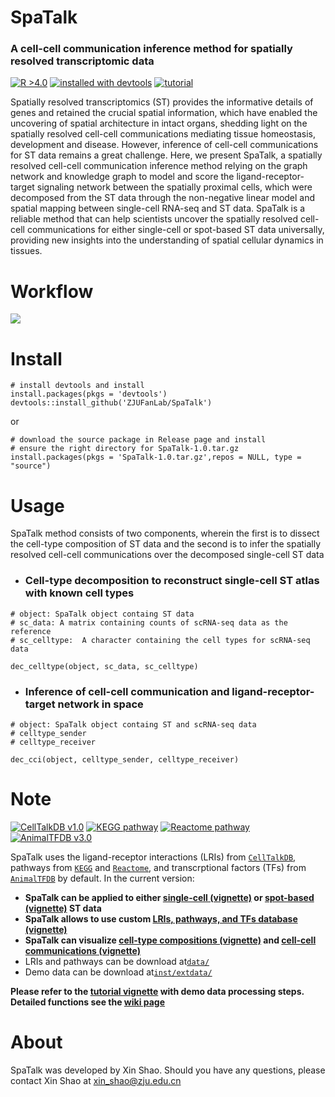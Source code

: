 # SpaTalk
### A cell-cell communication inference method for spatially resolved transcriptomic data

[![R >4.0](https://img.shields.io/badge/R-%3E%3D4.0-brightgreen)](https://www.r-project.org/) <a href='#devtools'>![installed with devtools](https://img.shields.io/badge/installed%20with-devtools-blue)</a> [![tutorial](https://img.shields.io/badge/tutorial-vignette-yellow)](https://raw.githack.com/ZJUFanLab/SpaTalk/main/vignettes/tutorial.html)

Spatially resolved transcriptomics (ST) provides the informative details of genes and retained the crucial spatial information, which have enabled the uncovering of spatial architecture in intact organs, shedding light on the spatially resolved cell-cell communications mediating tissue homeostasis, development and disease. However, inference of cell-cell communications for ST data remains a great challenge. Here, we present SpaTalk, a spatially resolved cell-cell communication inference method relying on the graph network and knowledge graph to model and score the ligand-receptor-target signaling network between the spatially proximal cells, which were decomposed from the ST data through the non-negative linear model and spatial mapping between single-cell RNA-seq and ST data. SpaTalk is a reliable method that can help scientists uncover the spatially resolved cell-cell communications for either single-cell or spot-based ST data universally, providing new insights into the understanding of spatial cellular dynamics in tissues.

# Workflow
<img src='https://github.com/ZJUFanLab/SpaTalk/blob/main/img/SpaTalk.svg'>

# <a name='devtools'>Install</a>
```
# install devtools and install
install.packages(pkgs = 'devtools')
devtools::install_github('ZJUFanLab/SpaTalk')
```
or
```
# download the source package in Release page and install
# ensure the right directory for SpaTalk-1.0.tar.gz
install.packages(pkgs = 'SpaTalk-1.0.tar.gz',repos = NULL, type = "source")
```
# Usage
SpaTalk method consists of two components, wherein the first is to dissect the cell-type composition of ST data and the second is to infer the spatially resolved cell-cell communications over the decomposed single-cell ST data
- ### Cell-type decomposition to reconstruct single-cell ST atlas with known cell types
```
# object: SpaTalk object containg ST data
# sc_data: A matrix containing counts of scRNA-seq data as the reference
# sc_celltype:  A character containing the cell types for scRNA-seq data

dec_celltype(object, sc_data, sc_celltype)
```

- ### Inference of cell-cell communication and ligand-receptor-target network in space
```
# object: SpaTalk object containg ST and scRNA-seq data
# celltype_sender
# celltype_receiver

dec_cci(object, celltype_sender, celltype_receiver)
```

# Note
[![CellTalkDB v1.0](https://img.shields.io/badge/CellTalkDB-v1.0-blueviolet)](http://tcm.zju.edu.cn/celltalkdb/) [![KEGG pathway](https://img.shields.io/badge/KEGG-pathway-ff69b4)](https://www.kegg.jp/kegg/pathway.html) [![Reactome pathway](https://img.shields.io/badge/Reactome-pathway-brightgreen)](https://reactome.org/) [![AnimalTFDB v3.0](https://img.shields.io/badge/AnimalTFDB-v3.0-yellowgreen)](http://bioinfo.life.hust.edu.cn/AnimalTFDB/#!/) 

SpaTalk uses the ligand-receptor interactions (LRIs) from [`CellTalkDB`](http://tcm.zju.edu.cn/celltalkdb/), pathways from [`KEGG`](https://www.kegg.jp/kegg/pathway.html) and [`Reactome`](https://reactome.org/), and transcrptional factors (TFs) from [`AnimalTFDB`](http://bioinfo.life.hust.edu.cn/AnimalTFDB/#!/) by default. In the current version:

- __SpaTalk can be applied to either [single-cell (vignette)]() or [spot-based (vignette)]() ST data__
- __SpaTalk allows to use custom [LRIs, pathways, and TFs database (vignette)]()__
- __SpaTalk can visualize [cell-type compositions (vignette)]() and [cell-cell communications (vignette)]()__
- LRIs and pathways can be download at[`data/`](https://github.com/ZJUFanLab/SpaTalk/tree/main/data) 
- Demo data can be download at[`inst/extdata/`](https://github.com/ZJUFanLab/SpaTalk/tree/main/inst/extdata)

__Please refer to the [tutorial vignette](https://raw.githack.com/ZJUFanLab/SpaTalk/main/vignettes/tutorial.html) with demo data processing steps. Detailed functions see the [wiki page](https://github.com/ZJUFanLab/SpaTalk/wiki)__

# About
SpaTalk was developed by Xin Shao. Should you have any questions, please contact Xin Shao at xin_shao@zju.edu.cn

